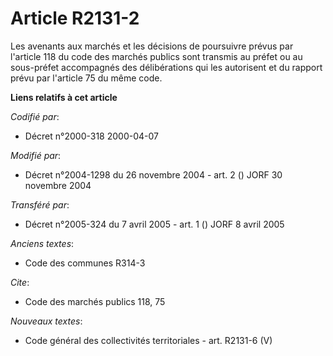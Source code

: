# Article R2131-2

Les avenants aux marchés et les décisions de poursuivre prévus par l'article 118 du code des marchés publics sont transmis au
préfet ou au sous-préfet accompagnés des délibérations qui les autorisent et du rapport prévu par l'article 75 du même code.

**Liens relatifs à cet article**

_Codifié par_:

  - Décret n°2000-318 2000-04-07

_Modifié par_:

  - Décret n°2004-1298 du 26 novembre 2004 - art. 2 () JORF 30 novembre 2004

_Transféré par_:

  - Décret n°2005-324 du 7 avril 2005 - art. 1 () JORF 8 avril 2005

_Anciens textes_:

  - Code des communes R314-3

_Cite_:

  - Code des marchés publics 118, 75

_Nouveaux textes_:

  - Code général des collectivités territoriales - art. R2131-6 (V)
